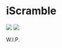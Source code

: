 # iScramble
![](https://img.shields.io/github/stars/NoahvdAa/iScramble.svg?style=for-the-badge) ![](https://img.shields.io/github/issues/NoahvdAa/iScramble.svg?style=for-the-badge)

W.I.P.
